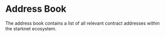 # Address Book

The address book contains a list of all relevant contract addresses within the starknet ecosystem.
